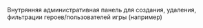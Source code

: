 Внутрянняя административная панель для создания, удаления, фильтрации героев/пользователей игры (например)
